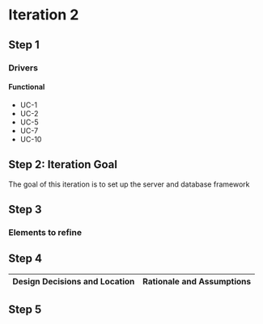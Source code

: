 # Iteration 2

## Step 1

### Drivers

#### Functional

* UC-1
* UC-2
* UC-5
* UC-7
* UC-10


## Step 2: Iteration Goal

The goal of this iteration is to set up the server and database framework

## Step 3

### Elements to refine


## Step 4

| Design Decisions and Location | Rationale and Assumptions |
|------------------------------|--------------------------|

## Step 5
